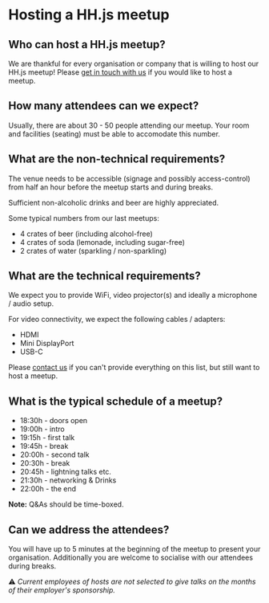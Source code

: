 # Hosting a HH.js meetup

## Who can host a HH.js meetup?

We are thankful for every organisation or company that is willing to host our HH.js meetup!
Please [get in touch with us](https://github.com/hamburg-js/proposals#contact) if you would like to host a meetup.

## How many attendees can we expect?

Usually, there are about 30 - 50 people attending our meetup.
Your room and facilities (seating) must be able to accomodate this number.

## What are the non-technical requirements?

The venue needs to be accessible (signage and possibly access-control) from half an hour before the meetup starts and during breaks.

Sufficient non-alcoholic drinks and beer are highly appreciated. 

Some typical numbers from our last meetups:

- 4 crates of beer (including alcohol-free)
- 4 crates of soda (lemonade, including sugar-free)
- 2 crates of water (sparkling / non-sparkling)

## What are the technical requirements?

We expect you to provide WiFi, video projector(s) and ideally a microphone / audio setup.

For video connectivity, we expect the following cables / adapters:

- HDMI
- Mini DisplayPort
- USB-C

Please [contact us](https://github.com/hamburg-js/proposals#contact) if you can't provide everything on this list, but still want to host a meetup.

## What is the typical schedule of a meetup?

- 18:30h - doors open
- 19:00h - intro
- 19:15h - first talk
- 19:45h - break
- 20:00h - second talk
- 20:30h - break
- 20:45h - lightning talks etc.
- 21:30h - networking & Drinks
- 22:00h - the end

**Note:** Q&As should be time-boxed.

## Can we address the attendees?

You will have up to 5 minutes at the beginning of the meetup to present your organisation. Additionally you are welcome to socialise with our attendees during breaks.

:warning: _Current employees of hosts are not selected to give talks on the months of their employer's sponsorship._
